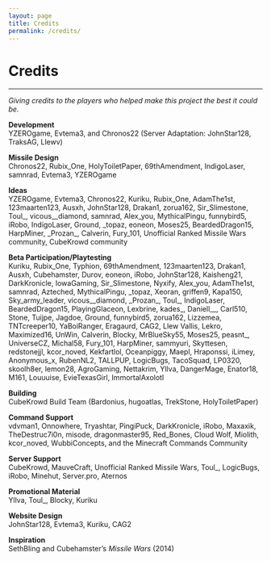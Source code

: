 ```yaml
---
layout: page
title: Credits
permalink: /credits/
---
```

# Credits
---
*Giving credits to the players who helped make this project the best it could be.*

**Development**\
YZEROgame, Evtema3, and Chronos22 (Server Adaptation: JohnStar128, TraksAG, Llewv)

**Missile Design**\
Chronos22, Rubix\_One, HolyToiletPaper, 69thAmendment, IndigoLaser, samnrad, Evtema3, YZEROgame

**Ideas**\
YZEROgame, Evtema3, Chronos22, Kuriku, Rubix_One, AdamThe1st, 123maarten123, Ausxh, JohnStar128, Drakan1, zorua162, Sir_Slimestone, Toul_, vicous\_\_diamond, samnrad, Alex\_you, MythicalPingu, funnybird5, iRobo, IndigoLaser, Ground, \_topaz, eoneon, Moses25, BeardedDragon15, HarpMiner, \_Prozan\_, Calverin, Fury\_101, Unofficial Ranked Missile Wars community, CubeKrowd community

**Beta Participation/Playtesting**\
Kuriku, Rubix_One, Typhion, 69thAmendment, 123maarten123, Drakan1, Ausxh, Cubehamster, Durov, eoneon, iRobo, JohnStar128, Kaisheng21, DarkKronicle, IowaGaming, Sir\_Slimestone, Nyxify, Alex\_you, AdamThe1st, samnrad, Azteched, MythicalPingu, \_topaz, Xeoran, griffen9, Kapa150, Sky\_army\_leader, vicous\_\_diamond, \_Prozan\_, Toul\_, IndigoLaser, BeardedDragon15, PlayingGlaceon, Lexbrine, kades\_, Daniell\_\_, Carl510, Stone, Tuijpe, Jagdoe, Ground, funnybird5, zorua162, Lizzemea, TNTcreeper10, YaBoiRanger, Eragaurd, CAG2, Llew Vallis, Lekro, Maximized16, UnWin, Calverin, Blocky, MrBlueSky55, Moses25, peasnt\_, UniverseCZ, Michal58, Fury\_101, HarpMiner, sammyuri, Skyttesen, redstonejjl, kcor_noved, Kekfartlol, Oceanpiggy, Maepl, Hraponssi, iLimey, Anonymous\_x, RubenNL2, TALLPUP, LogicBugs, TacoSquad, LP0320, skoolh8er, lemon28, AgroGaming, Nettakrim, Yllva, DangerMage, Enator18, M161, Louuuise, EvieTexasGirl, ImmortalAxolotl

**Building**\
CubeKrowd Build Team (Bardonius, hugoatlas, TrekStone, HolyToiletPaper)

**Command Support**\
vdvman1, Onnowhere, Tryashtar, PingiPuck, DarkKronicle, iRobo, Maxaxik, TheDestruc7i0n, misode, dragonmaster95, Red\_Bones, Cloud Wolf, Miolith, kcor\_noved, WubbiConcepts, and the Minecraft Commands Community

**Server Support**\
CubeKrowd, MauveCraft, Unofficial Ranked Missile Wars, Toul\_, LogicBugs, iRobo, Minehut, Server<span>.</span>pro, Aternos

**Promotional Material**\
Yllva, Toul\_, Blocky, Kuriku

**Website Design**\
JohnStar128, Evtema3, Kuriku, CAG2

**Inspiration**\
SethBling and Cubehamster’s *Missile Wars* (2014)
